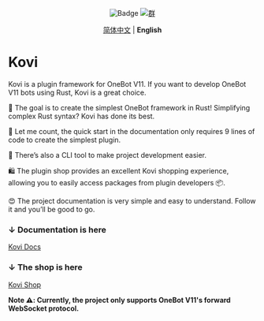 <div align="center">

![Badge](https://img.shields.io/badge/OneBot-11-black) [![群](https://img.shields.io/badge/QQ%E7%BE%A4-857054777-54aeff)](https://qm.qq.com/q/kmpSBOVaCI)

[简体中文](README.md) | **English**

</div>

# Kovi

Kovi is a plugin framework for OneBot V11. If you want to develop OneBot V11 bots using Rust, Kovi is a great choice.

🎯 The goal is to create the simplest OneBot framework in Rust! Simplifying complex Rust syntax? Kovi has done its best.

🤔 Let me count, the quick start in the documentation only requires 9 lines of code to create the simplest plugin.

🥁 There’s also a CLI tool to make project development easier.

🛍️ The plugin shop provides an excellent Kovi shopping experience, allowing you to easily access packages from plugin developers 📦.

😍 The project documentation is very simple and easy to understand. Follow it and you’ll be good to go.

### ↓ Documentation is here

[Kovi Docs](https://thricecola.github.io/kovi-doc/)

### ↓ The shop is here

[Kovi Shop](https://kovi.thricecola.com/start/plugins.html)

**Note ⚠️: Currently, the project only supports OneBot V11's forward WebSocket protocol.**
